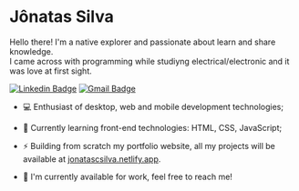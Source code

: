 # Jônatas Silva

Hello there! I'm a native explorer and passionate about learn and share knowledge.<br>
I came across with programming while studiyng electrical/electronic and it was love at first sight.

[![Linkedin Badge](https://img.shields.io/badge/-Jônatas%20Silva-006cbf?style=flat-square&logo=Linkedin&logoColor=white&link=https://www.linkedin.com/in/jonatas-c-silva/)](https://www.linkedin.com/in/jonatas-c-silva/) 
[![Gmail Badge](https://img.shields.io/badge/-jonatas.csilva@hotmail.com-006cbf?style=flat-square&logo=Microsoft%20Outlook&logoColor=white&link=mailto:jonatas.csilva@hotmail.com)](mailto:jonatas.csilva@hotmail.com)

- :computer: Enthusiast of desktop, web and mobile development technologies;

- 💬 Currently learning front-end technologies: HTML, CSS, JavaScript;

- ⚡ Building from scratch my portfolio website, all my projects will be available at <a href="https://jonatascsilva.netlify.app">jonatascsilva.netlify.app</a>.

- 🔭 I'm currently available for work, feel free to reach me!
